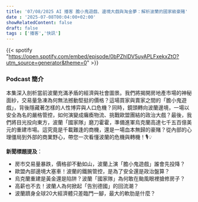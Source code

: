 ```yaml
---
title: '07/08/2025 AI 播客 膽小鬼遊戲、邊境大戲與淘金夢：解析波蘭的國家級豪賭'
date : '2025-07-08T00:04:00+02:00'
showRelatedContent: false
draft: false
tags : ['播客','快訊']
---
```

{{< spotify "https://open.spotify.com/embed/episode/0bPZhIDV5uyAPLFxekxZtO?utm_source=generator&theme=0" >}}



### Podcast 簡介

本集深入剖析當前波蘭充滿矛盾的經濟與社會圖景。我們將揭開房地產市場的神秘面紗，交易量急凍為何無法撼動堅挺的價格？這場買家與賣家之間的「膽小鬼遊戲」，背後隱藏著怎樣的人性博弈與人口危機？同時，鏡頭轉向波蘭邊境，一場以安全為名的嚴格管控，如何演變成癱瘓物流、挑戰歐盟團結的政治大戲？最後，我們將目光投向東方，波蘭「國家隊」磨刀霍霍，準備進軍烏克蘭高達七千五百億美元的重建市場。這究竟是千載難逢的商機，還是一場血本無歸的豪賭？從內部的心理僵局到外部的商業野心，帶您一次看懂波蘭的危機與轉機！🎙️💡

**新聞標題提及**：

*   房市交易量暴跌，價格卻不動如山，波蘭上演「膽小鬼遊戲」誰會先投降？
*   歐盟內部邊境大塞車！波蘭的鐵腕管控，是為了安全還是政治盤算？
*   烏克蘭重建是黃金還是陷阱？波蘭「國家隊」為何敢在颱風眼裡搶修房子？
*   高薪也不去！波蘭人為何掀起「告別德國」的回流潮？
*   波蘭躋身全球20大經濟體只差臨門一腳，最大的軟肋是什麼？